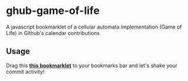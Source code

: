 # ghub-game-of-life
A javascript bookmarklet of a cellular automata implementation (Game of Life) in Github's calendar contributions

## Usage

Drag this **[this bookmarklet](https://cdn.rawgit.com/giuliandrimba/ghub-game-of-life/master/bookmarklet.html)** to your bookmarks bar and let's shake your commit activity!
